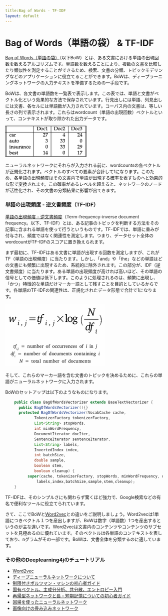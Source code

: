 ```yaml
---
title:Bag of Words - TF-IDF
layout: default
---
```


# Bag of Words（単語の袋） & TF-IDF 

[Bag of Words（単語の袋）](https://en.wikipedia.org/wiki/Bag-of-words_model)（以下BoW）とは、ある文書における単語の出現回数を数えるアルゴリズムです。単語数を数えることにより、複数の文書を比較したり類似性を測定することができるため、検索、文書の分類、トピックモデリングなどのアプリケーションに役立てることができます。BoWは、ディープラーニングネットワークの入力テキストを準備するための一手段です。 

BoWは、各文書の単語数を一覧表で表示します。この表では、単語と文書がベクトル化という効果的な方法で保存されています。行見出しには単語、列見出しには文書、各セルには単語数が入力されています。コーパス内の文書は、等しい長さの列で表示されます。これらはwordcount（単語の出現回数）ベクトルといって、コンテキストが取り除かれた出力データです。 

![Alt text](./img/wordcount-table.png) 

ニューラルネットワークにそれらが入力される前に、wordcountsの各ベクトルが正規化されます。ベクトルのすべての要素が合計して1になります。このため、各単語の出現頻度はその文書内で単語が出現する確率を表すものへと効果的な形で変換されます。この確率があるレベルを超えると、ネットワークのノードが活性化され、その文書の分類結果に影響が出てきます。 

### 単語の出現頻度 - 逆文書頻度（TF-IDF）

[単語の出現頻度 - 逆文書頻度](https://ja.wikipedia.org/wiki/Tf-idf)（Term-frequency-inverse document frequency。以下、TF-IDF）とは、ある記事のトピックを判断する方法をその記事に含まれる単語を使って行うというものです。TF-IDFでは、単語に重みが付与され、頻度ではなく関連性を測定します。つまり、データセット全体のwordcountがTF-IDFのスコアに置き換えられます。 

まず最初に、TF-IDFはある文書に単語が出現する回数を測定しますが、これがTF（単語の出現頻度）に当たります。しかし、「and」や「the」などの単語はどの文書にも頻繁に出現するため、系統的に除外されます。この部分が、IDF（逆文書頻度）に当たります。ある単語の出現頻度が高ければ高いほど、その単語の信号としての価値は低下します。このように処理されるのは、頻繁に出現し、「かつ」特徴的な単語だけマーカー語として残すことを目的としているからです。各単語のTF-IDFの関連性は、正規化されたデータ形態で合計で1になります。 

![Alt text](./img/tfidf.png) 

そして、これらのマーカー語を含む文書のトピックを決めるために、これらの単語がニューラルネットワークに入力されます。

BoWのセットアップは以下のようなものになります。 

``` java
    public class BagOfWordsVectorizer extends BaseTextVectorizer {
      public BagOfWordsVectorizer(){}
      protected BagOfWordsVectorizer(VocabCache cache,
             TokenizerFactory tokenizerFactory,
             List<String> stopWords,
             int minWordFrequency,
             DocumentIterator docIter,
             SentenceIterator sentenceIterator,
             List<String> labels,
             InvertedIndex index,
             int batchSize,
             double sample,
             boolean stem,
             boolean cleanup) {
          super(cache, tokenizerFactory, stopWords, minWordFrequency, docIter, sentenceIterator,
              labels,index,batchSize,sample,stem,cleanup);
    }
```

TF-IDFは、そのシンプルさにも関わらず驚くほど強力で、Google検索などの有名で便利なツールに役立てられています。 



さて、ここでBoWと[Word2vec](./word2vec.html)との違いをご説明しましょう。Word2vecは1単語につきベクトル１つを産出しますが、BoWは数字（単語数）1つを産出するというのが主な違いです。Word2vecは文書内のコンテンツやコンテンツのサブセットを見極めるのに優れています。そのベクトルは各単語のコンテキストを表しており、nグラムがその一部です。BoWは、文書全体を分類するのに適しています。 

### <a name="beginner">その他のDeeplearning4jのチュートリアル</a>
* [Word2vec](https://deeplearning4j.org/ja/word2vec)
* [ディープニューラルネットワークについて](https://deeplearning4j.org/ja/neuralnet-overview)
* [制限付きボルツマン・マシンの初心者ガイド](https://deeplearning4j.org/ja/restrictedboltzmannmachine)
* [固有ベクトル、主成分分析、共分散、エントロピー入門](https://deeplearning4j.org/ja/eigenvector)
* [再帰型ネットワークと長・短期記憶についての初心者ガイド](https://deeplearning4j.org/ja/lstm)
* [回帰を使ったニューラルネットワーク](https://deeplearning4j.org/ja/linear-regression)
* [画像向けの畳み込みネットワーク](https://deeplearning4j.org/ja/convolutionalnets)

